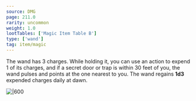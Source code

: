 ```yaml
---
source: DMG
page: 211.0
rarity: uncommon
weight: 1.0
lootTables: ['Magic Item Table B']
type: ['wand']
tag: item/magic
---
```


The wand has 3 charges. While holding it, you can use an action to expend 1 of its charges, and if a secret door or trap is within 30 feet of you, the wand pulses and points at the one nearest to you. The wand regains **1d3** expended charges daily at dawn.


![|600](https://5e.tools/img/items/DMG/Wand%20of%20Secrets.jpg)